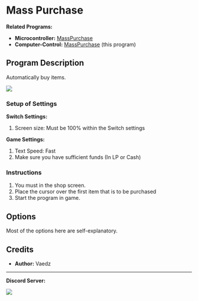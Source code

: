 # Mass Purchase

**Related Programs:**
- **Microcontroller:** [MassPurchase](https://github.com/PokemonAutomation/Microcontroller/blob/master/Wiki/Programs/PokemonSV/MassPurchase.md)
- **Computer-Control:** [MassPurchase](https://github.com/PokemonAutomation/ComputerControl/blob/master/Wiki/Programs/PokemonSV/MassPurchase.md) (this program)

## Program Description

Automatically buy items.

<img src="../images/MassPurchase.png">

### Setup of Settings

**Switch Settings:**
1. Screen size: Must be 100% within the Switch settings

**Game Settings:**
1. Text Speed: Fast
2. Make sure you have sufficient funds (In LP or Cash)

### Instructions

1. You must in the shop screen.
2. Place the cursor over the first item that is to be purchased
3. Start the program in game.


## Options

Most of the options here are self-explanatory.



## Credits

- **Author:** Vaedz

<hr>

**Discord Server:** 

[<img src="https://canary.discordapp.com/api/guilds/695809740428673034/widget.png?style=banner2">](https://discord.gg/cQ4gWxN)

